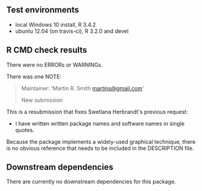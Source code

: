 ## Test environments
* local Windows 10 install, R 3.4.2
* ubuntu 12.04 (on travis-ci), R 3.2.0 and devel

## R CMD check results
There were no ERRORs or WARNINGs.

There was one NOTE:

> Maintainer: 'Martin R. Smith <martins@gmail.com>'
> 
> New submission

This is a resubmission that fixes Swetlana Herbrandt's previous request:
 - I have written written package names and software names in single quotes.

Because the package implements a widely-used graphical technique, there is no obvious reference that needs to be included in the DESCRIPTION file.

## Downstream dependencies
There are currently no downstream dependencies for this package.
